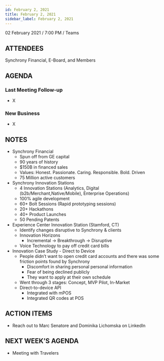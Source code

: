 ```yaml
---
id: February 2, 2021
title: February 2, 2021
sidebar_label: February 2, 2021
---
```


02 February 2021 / 7:00 PM / Teams

## ATTENDEES

Synchrony Financial, E-Board, and Members

## AGENDA

### Last Meeting Follow-up

- X

### New Business

- X

## NOTES

- Synchrony Financial
    - Spun off from GE capital
    - 90 years of history
    - $150B in financed sales
    - Values: Honest. Passionate. Caring. Responsible. Bold. Driven
    - 75 Million active customers
- Synchrony Innovation Stations
    - 4 Innovation Stations (Analytics, Digital (b2b/Merchant,Native/Mobile), Enterprise Operations)
    - 100% agile development
    - 60+ Bolt Sessions (Rapid prototyping sessions)
    - 20+ Hackathons
    - 40+ Product Launches
    - 50 Pending Patents
- Experience Center Innovation Station (Stamford, CT)
    - Identify changes disruptive to Synchrony & clients
    - Innovation Horizons
        - Incremental -> Breakthrough -> Disruptive
    - Voice Technology to pay off credit card bills
- Innovation Case Study - Direct to Device
    - People didn’t want to open credit card accounts and there was some friction points found by Synchrony
        - Discomfort in sharing personal personal information
        - Fear of being declined publicly
        - They want to apply at their own schedule
    - Went through 3 stages: Concept, MVP Pilot, In-Market
    - Direct-to-device API
        - Integrated with mPOS
        - Integrated QR codes at POS

## ACTION ITEMS

- Reach out to Marc Senatore and Dominika Lichomska on LinkedIn

## NEXT WEEK’S AGENDA

- Meeting with Travelers
